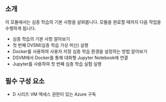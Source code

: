## <a name="introduction"></a>소개 

이 모듈에서는 심층 학습의 기본 사항을 살펴봅니다. 모듈을 완료할 때까지 다음 작업을 수행하게 됩니다.

- 심층 학습의 기본 사항 알아보기
- 첫 번째 DVSM(심층 학습 가상 머신) 실행
- Docker를 사용하여 사용자 지정 심층 학습 환경을 설정하는 방법 알아보기
- DSVM에서 Docker를 통해 대화형 Jupyter Notebook에 연결
- Jupyter를 사용하여 첫 번째 심층 학습 실험 실행

## <a name="prerequisites"></a>필수 구성 요소

- D 시리즈 VM 액세스 권한이 있는 Azure 구독 
